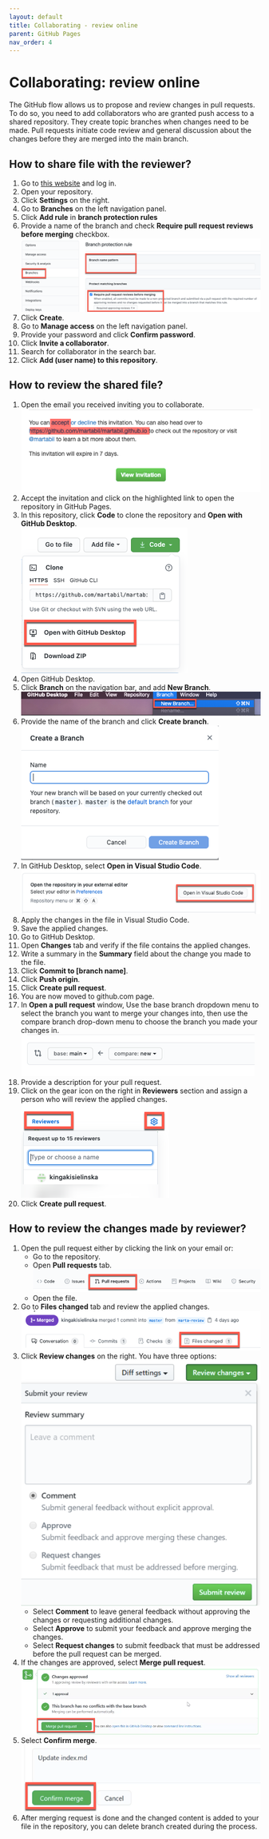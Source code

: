 ```yaml
---
layout: default
title: Collaborating - review online
parent: GitHub Pages
nav_order: 4
---
```

 
# Collaborating: review online  
The GitHub flow allows us to propose and review changes in pull requests. To do so, you need to add collaborators who are granted push access to a shared repository. They create topic branches when changes need to be made. Pull requests initiate code review and general discussion about the changes before they are merged into the main branch.

## How to share file with the reviewer?


1. Go to [this website](https://github.com//) and log in.
2. Open your repository.
3. Click **Settings** on the right.
4. Go to **Branches** on the left navigation panel.
5. Click **Add rule** in **branch protection rules**
6. Provide a name of the branch and check **Require pull request reviews before merging** checkbox.  
   ![rule](/assets/images/rule.png)
7. Click **Create**.
8. Go to **Manage access** on the left navigation panel.
9.  Provide your password and click **Confirm password**.
10. Click **Invite a collaborator**.
11. Search for collaborator in the search bar.
12. Click **Add (user name) to this repository**.


## How to review the shared file?

1. Open the email you received inviting you to collaborate.  
    ![invite](/assets/images/invite.png)
2. Accept the invitation and click on the highlighted link to open the repository in GitHub Pages.
3. In this repository, click **Code** to clone the repository and **Open with GitHub Desktop**.  
   ![clone](/assets/images/clone.png)
4. Open GitHub Desktop.
5. Click **Branch** on the navigation bar, and add **New Branch**.  
   ![branch](/assets/images/branch.png)
6. Provide the name of the branch and click **Create branch**.  
    ![createbranch](/assets/images/createbranch.png)
7. In GitHub Desktop, select **Open in Visual Studio Code**.  
   ![openin](/assets/images/openin.png)
8. Apply the changes in the file in Visual Studio Code.
9.  Save the applied changes.
10. Go to GitHub Desktop.
11. Open **Changes** tab and verify if the file contains the applied changes.
12. Write a summary in the **Summary** field about the change you made to the file. 
13. Click **Commit to [branch name]**.
14. Click **Push origin**.
15. Click **Create pull request**.
16. You are now moved to github.com page. 
17. In **Open a pull request** window, Use the base branch dropdown menu to select the branch you want to merge your changes into, then use the compare branch drop-down menu to choose the branch you made your changes in.
   ![compare](/assets/images/compare.png)
18. Provide a description for your pull request.
19. Click on the gear icon on the right in **Reviewers** section and assign a person who will review the applied changes.  
   ![reviewers](/assets/images/reviewers.png)
20. Click **Create pull request**.


## How to review the changes made by reviewer?

1. Open the pull request either by clicking the link on your email or:
   - Go to the repository.
   - Open **Pull requests** tab.  
   ![pull](/assets/images/pull.png)
   - Open the file.
2. Go to **Files changed** tab and review the applied changes.  
   ![fileschanged](/assets/images/fileschanged.png)
3. Click **Review changes** on the right. You have three options:  
   ![review](/assets/images/review.png)
    - Select **Comment** to leave general feedback without approving the changes or requesting additional changes.
    - Select **Approve** to submit your feedback and approve merging the changes.
    - Select **Request changes** to submit feedback that must be addressed before the pull request can be merged.
4. If the changes are approved, select **Merge pull request**.  
   ![mergepull](/assets/images/mergepull.png)
5. Select **Confirm merge**.  
   ![confirmmerge](/assets/images/confirmmerge.png)
6. After merging request is done and the changed content is added to your file in the repository, you can delete branch created during the process.